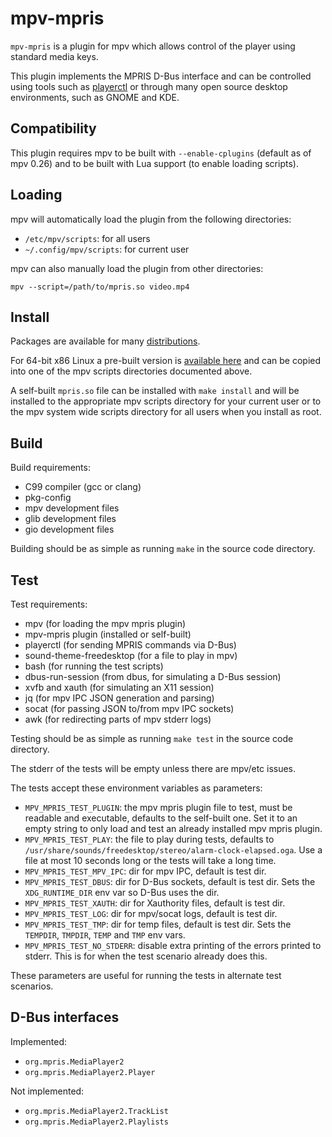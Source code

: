 # mpv-mpris

`mpv-mpris` is a plugin for mpv which allows control of the player using
standard media keys. 

This plugin implements the MPRIS D-Bus interface and can be controlled using
tools such as [playerctl](https://github.com/acrisci/playerctl) or through many
open source desktop environments, such as GNOME and KDE.

## Compatibility

This plugin requires mpv to be built with `--enable-cplugins` (default as of mpv 0.26)
and to be built with Lua support (to enable loading scripts).

## Loading

mpv will automatically load the plugin from the following directories:

- `/etc/mpv/scripts`: for all users
- `~/.config/mpv/scripts`: for current user

mpv can also manually load the plugin from other directories:

```
mpv --script=/path/to/mpris.so video.mp4
```

## Install

Packages are available for many [distributions](https://repology.org/project/mpv-mpris/versions).

For 64-bit x86 Linux a pre-built version is [available here](https://github.com/hoyon/mpv-mpris/releases)
and can be copied into one of the mpv scripts directories documented above.

A self-built `mpris.so` file can be installed with `make install` and will
be installed to the appropriate mpv scripts directory for your current user
or to the mpv system wide scripts directory for all users when you install as root.

## Build

Build requirements:
 - C99 compiler (gcc or clang)
 - pkg-config
 - mpv development files
 - glib development files
 - gio development files

Building should be as simple as running `make` in the source code directory.

## Test

Test requirements:
 - mpv (for loading the mpv mpris plugin)
 - mpv-mpris plugin (installed or self-built)
 - playerctl (for sending MPRIS commands via D-Bus)
 - sound-theme-freedesktop (for a file to play in mpv)
 - bash (for running the test scripts)
 - dbus-run-session (from dbus, for simulating a D-Bus session)
 - xvfb and xauth (for simulating an X11 session)
 - jq (for mpv IPC JSON generation and parsing)
 - socat (for passing JSON to/from mpv IPC sockets)
 - awk (for redirecting parts of mpv stderr logs)

Testing should be as simple as running `make test` in the source code directory.

The stderr of the tests will be empty unless there are mpv/etc issues.

The tests accept these environment variables as parameters:
 - `MPV_MPRIS_TEST_PLUGIN`: the mpv mpris plugin file to test, must be
   readable and executable, defaults to the self-built one. Set it to an
   empty string to only load and test an already installed mpv mpris plugin.
 - `MPV_MPRIS_TEST_PLAY`: the file to play during tests, defaults to
   `/usr/share/sounds/freedesktop/stereo/alarm-clock-elapsed.oga`.
   Use a file at most 10 seconds long or the tests will take a long time.
 - `MPV_MPRIS_TEST_MPV_IPC`: dir for mpv IPC, default is test dir.
 - `MPV_MPRIS_TEST_DBUS`: dir for D-Bus sockets, default is test dir.
   Sets the `XDG_RUNTIME_DIR` env var so D-Bus uses the dir.
 - `MPV_MPRIS_TEST_XAUTH`: dir for Xauthority files, default is test dir.
 - `MPV_MPRIS_TEST_LOG`: dir for mpv/socat logs, default is test dir.
 - `MPV_MPRIS_TEST_TMP`: dir for temp files, default is test dir.
   Sets the `TEMPDIR`, `TMPDIR`, `TEMP` and `TMP` env vars.
 - `MPV_MPRIS_TEST_NO_STDERR`: disable extra printing of the errors printed
   to stderr. This is for when the test scenario already does this.

These parameters are useful for running the tests in alternate test scenarios.

## D-Bus interfaces

Implemented:
- `org.mpris.MediaPlayer2` 
- `org.mpris.MediaPlayer2.Player` 

Not implemented:
- `org.mpris.MediaPlayer2.TrackList`
- `org.mpris.MediaPlayer2.Playlists`
